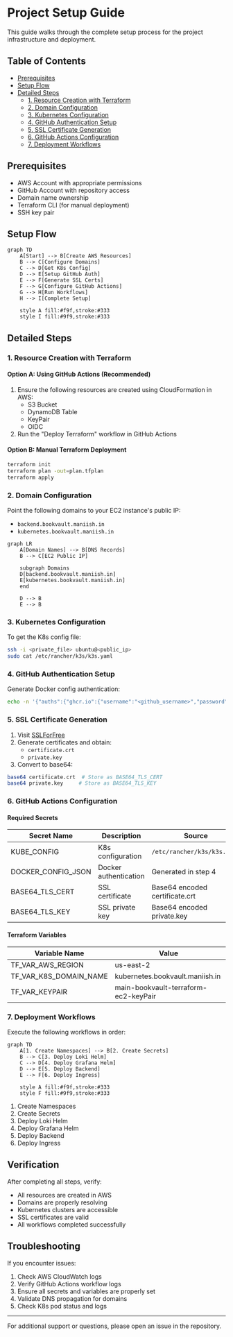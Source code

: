 # Project Setup Guide

This guide walks through the complete setup process for the project infrastructure and deployment.

## Table of Contents
- [Prerequisites](#prerequisites)
- [Setup Flow](#setup-flow)
- [Detailed Steps](#detailed-steps)
  - [1. Resource Creation with Terraform](#1-resource-creation-with-terraform)
  - [2. Domain Configuration](#2-domain-configuration)
  - [3. Kubernetes Configuration](#3-kubernetes-configuration)
  - [4. GitHub Authentication Setup](#4-github-authentication-setup)
  - [5. SSL Certificate Generation](#5-ssl-certificate-generation)
  - [6. GitHub Actions Configuration](#6-github-actions-configuration)
  - [7. Deployment Workflows](#7-deployment-workflows)

## Prerequisites

- AWS Account with appropriate permissions
- GitHub Account with repository access
- Domain name ownership
- Terraform CLI (for manual deployment)
- SSH key pair

## Setup Flow

```mermaid
graph TD
    A[Start] --> B[Create AWS Resources]
    B --> C[Configure Domains]
    C --> D[Get K8s Config]
    D --> E[Setup GitHub Auth]
    E --> F[Generate SSL Certs]
    F --> G[Configure GitHub Actions]
    G --> H[Run Workflows]
    H --> I[Complete Setup]

    style A fill:#f9f,stroke:#333
    style I fill:#9f9,stroke:#333
```

## Detailed Steps

### 1. Resource Creation with Terraform

#### Option A: Using GitHub Actions (Recommended)
1. Ensure the following resources are created using CloudFormation in AWS:
   - S3 Bucket
   - DynamoDB Table
   - KeyPair
   - OIDC
2. Run the "Deploy Terraform" workflow in GitHub Actions

#### Option B: Manual Terraform Deployment
```bash
terraform init
terraform plan -out=plan.tfplan
terraform apply
```

### 2. Domain Configuration

Point the following domains to your EC2 instance's public IP:
- `backend.bookvault.maniish.in`
- `kubernetes.bookvault.maniish.in`

```mermaid
graph LR
    A[Domain Names] --> B[DNS Records]
    B --> C[EC2 Public IP]
    
    subgraph Domains
    D[backend.bookvault.maniish.in]
    E[kubernetes.bookvault.maniish.in]
    end
    
    D --> B
    E --> B
```

### 3. Kubernetes Configuration

To get the K8s config file:
```bash
ssh -i <private_file> ubuntu@<public_ip>
sudo cat /etc/rancher/k3s/k3s.yaml
```

### 4. GitHub Authentication Setup

Generate Docker config authentication:
```bash
echo -n '{"auths":{"ghcr.io":{"username":"<github_username>","password":"<github_token>","email":"<github_email>","auth":"'$(echo -n "<github_username>:<github_token>" | base64)'"}}}' | base64
```

### 5. SSL Certificate Generation

1. Visit [SSLForFree](https://www.sslforfree.com/)
2. Generate certificates and obtain:
   - `certificate.crt`
   - `private.key`
3. Convert to base64:
```bash
base64 certificate.crt  # Store as BASE64_TLS_CERT
base64 private.key     # Store as BASE64_TLS_KEY
```

### 6. GitHub Actions Configuration

#### Required Secrets
| Secret Name | Description | Source |
|-------------|-------------|--------|
| KUBE_CONFIG | K8s configuration | `/etc/rancher/k3s/k3s.yaml` |
| DOCKER_CONFIG_JSON | Docker authentication | Generated in step 4 |
| BASE64_TLS_CERT | SSL certificate | Base64 encoded certificate.crt |
| BASE64_TLS_KEY | SSL private key | Base64 encoded private.key |

#### Terraform Variables
| Variable Name | Value |
|---------------|-------|
| TF_VAR_AWS_REGION | us-east-2 |
| TF_VAR_K8S_DOMAIN_NAME | kubernetes.bookvault.maniish.in |
| TF_VAR_KEYPAIR | main-bookvault-terraform-ec2-keyPair |

### 7. Deployment Workflows

Execute the following workflows in order:

```mermaid
graph TD
    A[1. Create Namespaces] --> B[2. Create Secrets]
    B --> C[3. Deploy Loki Helm]
    C --> D[4. Deploy Grafana Helm]
    D --> E[5. Deploy Backend]
    E --> F[6. Deploy Ingress]

    style A fill:#f9f,stroke:#333
    style F fill:#9f9,stroke:#333
```

1. Create Namespaces
2. Create Secrets
3. Deploy Loki Helm
4. Deploy Grafana Helm
5. Deploy Backend
6. Deploy Ingress

## Verification

After completing all steps, verify:
- All resources are created in AWS
- Domains are properly resolving
- Kubernetes clusters are accessible
- SSL certificates are valid
- All workflows completed successfully

## Troubleshooting

If you encounter issues:
1. Check AWS CloudWatch logs
2. Verify GitHub Actions workflow logs
3. Ensure all secrets and variables are properly set
4. Validate DNS propagation for domains
5. Check K8s pod status and logs

---

For additional support or questions, please open an issue in the repository.